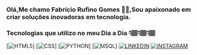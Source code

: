 
### Olá,Me chamo Fabrício Rufino Gomes 🖐🏽,Sou apaixonado em  criar soluções inovadoras em tecnologia.

### Tecnologias que utilizo no meu Dia a Dia 👇🏽👇🏽👇🏽

[![HTML5](https://img.shields.io/badge/HTML5-E34F26?style=for-the-badge&logo=html5&logoColor=white)]
[![CSS](https://img.shields.io/badge/CSS-239120?&style=for-the-badge&logo=css3&logoColor=white)]
[![PYTHON](https://img.shields.io/badge/Python-3776AB?style=for-the-badge&logo=python&logoColor=white)]
[![MSQL](https://img.shields.io/badge/MySQL-005C84?style=for-the-badge&logo=mysql&logoColor=white)]
[![LINKEDIN](https://img.shields.io/badge/LinkedIn-0077B5?style=for-the-badge&logo=linkedin&logoColor=white)](https://www.linkedin.com/in/fabriciorufinogomes/)
[![INSTAGRAM](https://img.shields.io/badge/Instagram-E4405F?style=for-the-badge&logo=instagram&logoColor=white)](https://instagram.com/Fabricioruf)
